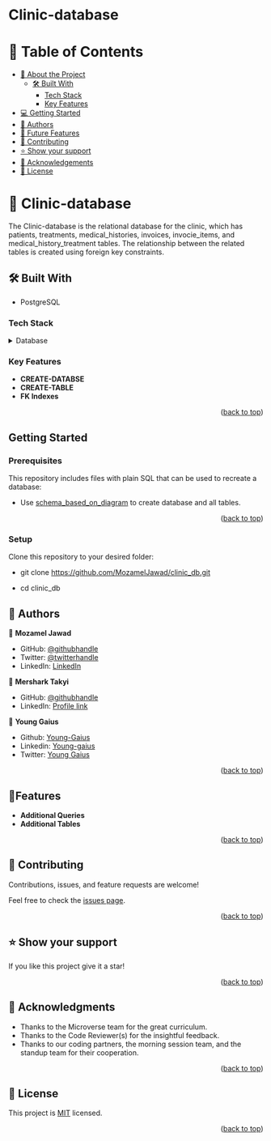 # Clinic-database

# 📗 Table of Contents

- [📖 About the Project](#about-project)
  - [🛠 Built With](#built-with)
    - [Tech Stack](#tech-stack)
    - [Key Features](#key-features)
- [💻 Getting Started](#getting-started)
- [👥 Authors](#authors)
- [🔭 Future Features](#future-features)
- [🤝 Contributing](#contributing)
- [⭐️ Show your support](#support)
- [🙏 Acknowledgements](#acknowledgements)
- [📝 License](#license)

<!-- PROJECT DESCRIPTION -->

# 📖 Clinic-database <a name="about-project"></a>

The Clinic-database is the relational database for the clinic, which has patients, treatments, medical_histories, invoices, invocie_items, and medical_history_treatment tables. The relationship between the related tables is created using foreign key constraints.

## 🛠 Built With <a name="built-with"></a>
* PostgreSQL
### Tech Stack <a name="tech-stack"></a>

<details>
<summary>Database</summary>
  <ul>
    <li><a href="https://www.postgresql.org/">PostgreSQL</a></li>
  </ul>
</details>

<!-- Features -->

### Key Features <a name="key-features"></a>
- **CREATE-DATABSE**
- **CREATE-TABLE**
- **FK Indexes**
<p align="right">(<a href="#readme-top">back to top</a>)</p>

## Getting Started

### Prerequisites <a name="prerequisites"></a>
This repository includes files with plain SQL that can be used to recreate a database:
- Use [schema_based_on_diagram](./schema_based_on_diagram.sql) to create database and all tables.
<p align="right">(<a href="#readme-top">back to top</a>)</p>

### Setup

Clone this repository to your desired folder:
- git clone https://github.com/MozamelJawad/clinic_db.git

- cd clinic_db

<!-- AUTHORS -->

## 👥 Authors <a name="authors"></a>

👤 **Mozamel Jawad**

- GitHub: [@githubhandle](https://github.com/MozamelJawad)
- Twitter: [@twitterhandle](https://twitter.com/mozameljawad)
- LinkedIn: [LinkedIn](https://www.linkedin.com/in/mozamel-jawad/)

👤 **Mershark Takyi**

- GitHub: [@githubhandle](https://github.com/mershark)
- LinkedIn: [Profile link](https://www.linkedin.com/in/mershark/)

👤 **Young Gaius**

- Github: [Young-Gaius](https://github.com/Young-Gaius)
- Linkedin: [Young-gaius](https://www.linkedin.com/in/young-gaius-205624268/)
- Twitter: [Young Gaius](https://twitter.com/EhuYoung)

<p align="right">(<a href="#readme-top">back to top</a>)</p>

<!-- FUTURE FEATURES -->

## 🔭Features <a name="future-features"></a>

- **Additional Queries**
- **Additional Tables**

<p align="right">(<a href="#readme-top">back to top</a>)</p>

<!-- CONTRIBUTING -->

## 🤝 Contributing <a name="contributing"></a>

Contributions, issues, and feature requests are welcome!

Feel free to check the [issues page](https://github.com/MozamelJawad/clinic_db/issues).

<p align="right">(<a href="#readme-top">back to top</a>)</p>

<!-- SUPPORT -->

## ⭐️ Show your support <a name="support"></a>

If you like this project give it a star!

<p align="right">(<a href="#readme-top">back to top</a>)</p>

<!-- ACKNOWLEDGEMENTS -->

## 🙏 Acknowledgments <a name="acknowledgements"></a>

- Thanks to the Microverse team for the great curriculum.
- Thanks to the Code Reviewer(s) for the insightful feedback.
- Thanks to our coding partners, the morning session team, and the standup team for their cooperation.

<p align="right">(<a href="#readme-top">back to top</a>)</p>

<!-- LICENSE -->

## 📝 License <a name="license"></a>

This project is [MIT](./LICENSE) licensed.

<p align="right">(<a href="#readme-top">back to top</a>)</p>
